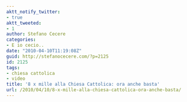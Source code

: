 ```yaml
---
aktt_notify_twitter:
- true
aktt_tweeted:
- 1
author: Stefano Cecere
categories:
- E io cecio..
date: "2010-04-10T11:19:08Z"
guid: http://stefanocecere.com/?p=2125
id: 2125
tags:
- chiesa cattolica
- video
title: '8 x mille alla Chiesa Cattolica: ora anche basta'
url: /2010/04/10/8-x-mille-alla-chiesa-cattolica-ora-anche-basta/
---
```


